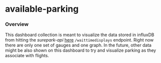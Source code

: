 # available-parking

### Overview
This dashboard collection is meant to visualize the data stored in influxDB from hitting the *surepark-api* [here](https://github.com/mspmac/surepark-api) `/waittimedisplays` endpoint. Right now there are only one set of gauges and one graph. In the future, other data might be also shown on this dashboard to try and visualize parking as they associate with flights.
